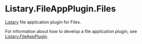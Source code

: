 # Listary.FileAppPlugin.Files
[Listary](https://www.listary.com/) file application plugin for Files.

For information about how to develop a file application plugin, see [Listary.FileAppPlugin](https://github.com/listary/Listary.FileAppPlugin).